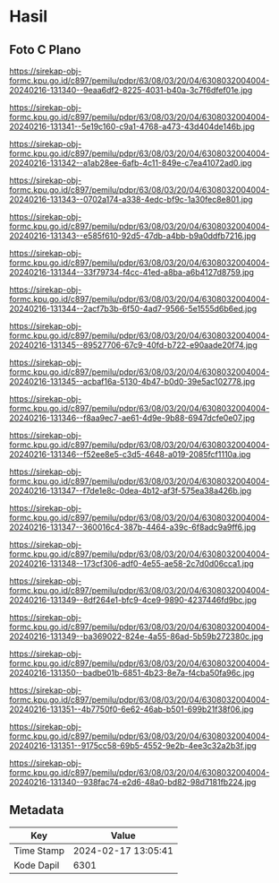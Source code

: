 # Hasil

## Foto C Plano

https://sirekap-obj-formc.kpu.go.id/c897/pemilu/pdpr/63/08/03/20/04/6308032004004-20240216-131340--9eaa6df2-8225-4031-b40a-3c7f6dfef01e.jpg

https://sirekap-obj-formc.kpu.go.id/c897/pemilu/pdpr/63/08/03/20/04/6308032004004-20240216-131341--5e19c160-c9a1-4768-a473-43d404de146b.jpg

https://sirekap-obj-formc.kpu.go.id/c897/pemilu/pdpr/63/08/03/20/04/6308032004004-20240216-131342--a1ab28ee-6afb-4c11-849e-c7ea41072ad0.jpg

https://sirekap-obj-formc.kpu.go.id/c897/pemilu/pdpr/63/08/03/20/04/6308032004004-20240216-131343--0702a174-a338-4edc-bf9c-1a30fec8e801.jpg

https://sirekap-obj-formc.kpu.go.id/c897/pemilu/pdpr/63/08/03/20/04/6308032004004-20240216-131343--e585f610-92d5-47db-a4bb-b9a0ddfb7216.jpg

https://sirekap-obj-formc.kpu.go.id/c897/pemilu/pdpr/63/08/03/20/04/6308032004004-20240216-131344--33f79734-f4cc-41ed-a8ba-a6b4127d8759.jpg

https://sirekap-obj-formc.kpu.go.id/c897/pemilu/pdpr/63/08/03/20/04/6308032004004-20240216-131344--2acf7b3b-6f50-4ad7-9566-5e1555d6b6ed.jpg

https://sirekap-obj-formc.kpu.go.id/c897/pemilu/pdpr/63/08/03/20/04/6308032004004-20240216-131345--89527706-67c9-40fd-b722-e90aade20f74.jpg

https://sirekap-obj-formc.kpu.go.id/c897/pemilu/pdpr/63/08/03/20/04/6308032004004-20240216-131345--acbaf16a-5130-4b47-b0d0-39e5ac102778.jpg

https://sirekap-obj-formc.kpu.go.id/c897/pemilu/pdpr/63/08/03/20/04/6308032004004-20240216-131346--f8aa9ec7-ae61-4d9e-9b88-6947dcfe0e07.jpg

https://sirekap-obj-formc.kpu.go.id/c897/pemilu/pdpr/63/08/03/20/04/6308032004004-20240216-131346--f52ee8e5-c3d5-4648-a019-2085fcf1110a.jpg

https://sirekap-obj-formc.kpu.go.id/c897/pemilu/pdpr/63/08/03/20/04/6308032004004-20240216-131347--f7de1e8c-0dea-4b12-af3f-575ea38a426b.jpg

https://sirekap-obj-formc.kpu.go.id/c897/pemilu/pdpr/63/08/03/20/04/6308032004004-20240216-131347--360016c4-387b-4464-a39c-6f8adc9a9ff6.jpg

https://sirekap-obj-formc.kpu.go.id/c897/pemilu/pdpr/63/08/03/20/04/6308032004004-20240216-131348--173cf306-adf0-4e55-ae58-2c7d0d06cca1.jpg

https://sirekap-obj-formc.kpu.go.id/c897/pemilu/pdpr/63/08/03/20/04/6308032004004-20240216-131349--8df264e1-bfc9-4ce9-9890-4237446fd9bc.jpg

https://sirekap-obj-formc.kpu.go.id/c897/pemilu/pdpr/63/08/03/20/04/6308032004004-20240216-131349--ba369022-824e-4a55-86ad-5b59b272380c.jpg

https://sirekap-obj-formc.kpu.go.id/c897/pemilu/pdpr/63/08/03/20/04/6308032004004-20240216-131350--badbe01b-6851-4b23-8e7a-f4cba50fa96c.jpg

https://sirekap-obj-formc.kpu.go.id/c897/pemilu/pdpr/63/08/03/20/04/6308032004004-20240216-131351--4b7750f0-6e62-46ab-b501-699b21f38f06.jpg

https://sirekap-obj-formc.kpu.go.id/c897/pemilu/pdpr/63/08/03/20/04/6308032004004-20240216-131351--9175cc58-69b5-4552-9e2b-4ee3c32a2b3f.jpg

https://sirekap-obj-formc.kpu.go.id/c897/pemilu/pdpr/63/08/03/20/04/6308032004004-20240216-131340--938fac74-e2d6-48a0-bd82-98d7181fb224.jpg


## Metadata

| Key        | Value               |
| ---------- | ------------------- |
| Time Stamp | 2024-02-17 13:05:41 |
| Kode Dapil | 6301                |




